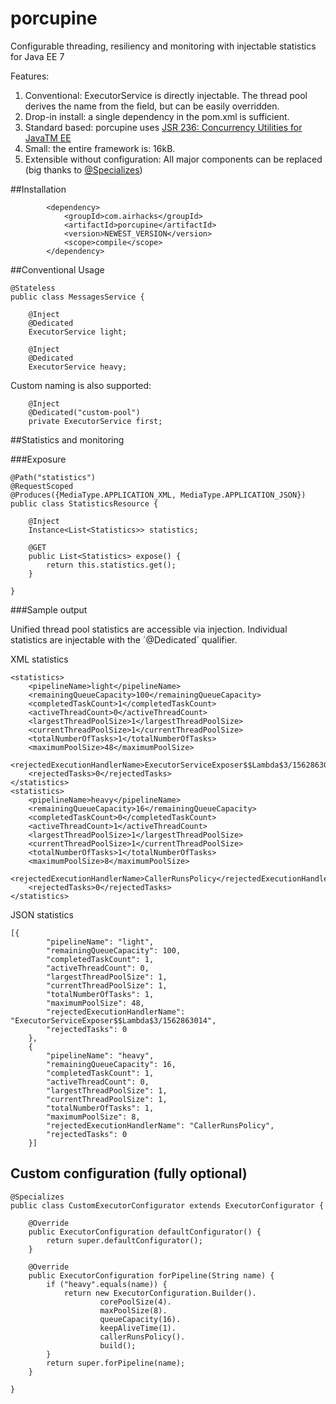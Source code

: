 # porcupine
Configurable threading, resiliency and monitoring with injectable statistics for Java EE 7

Features:

1. Conventional: ExecutorService is directly injectable. The thread pool derives the name from the field, but can be easily overridden.
2. Drop-in install: a single dependency in the pom.xml is sufficient. 
3. Standard based: porcupine uses [JSR 236: Concurrency Utilities for JavaTM EE](https://www.jcp.org/en/jsr/detail?id=236)
4. Small: the entire framework is: 16kB.
5. Extensible without configuration: All major components can be replaced (big thanks to [@Specializes](http://docs.oracle.com/javaee/7/api/javax/enterprise/inject/Specializes.html))

##Installation

```
        <dependency>
            <groupId>com.airhacks</groupId>
            <artifactId>porcupine</artifactId>
            <version>NEWEST_VERSION</version>
            <scope>compile</scope>
        </dependency>
```

##Conventional Usage

```
@Stateless
public class MessagesService {

    @Inject
    @Dedicated
    ExecutorService light;

    @Inject
    @Dedicated
    ExecutorService heavy;
```

Custom naming is also supported:
```
    @Inject
    @Dedicated("custom-pool")
    private ExecutorService first;
```

##Statistics and monitoring

###Exposure

	@Path("statistics")
	@RequestScoped
	@Produces({MediaType.APPLICATION_XML, MediaType.APPLICATION_JSON})
	public class StatisticsResource {

	    @Inject
	    Instance<List<Statistics>> statistics;

    	@GET
	    public List<Statistics> expose() {
	        return this.statistics.get();
    	}

	}
	
###Sample output

Unified thread pool statistics are accessible via injection. Individual statistics are injectable with the ´@Dedicated´ qualifier.

XML statistics

```
<statistics>
	<pipelineName>light</pipelineName>
	<remainingQueueCapacity>100</remainingQueueCapacity>
	<completedTaskCount>1</completedTaskCount>
	<activeThreadCount>0</activeThreadCount>
	<largestThreadPoolSize>1</largestThreadPoolSize>
	<currentThreadPoolSize>1</currentThreadPoolSize>
	<totalNumberOfTasks>1</totalNumberOfTasks>
	<maximumPoolSize>48</maximumPoolSize>
	<rejectedExecutionHandlerName>ExecutorServiceExposer$$Lambda$3/1562863014</rejectedExecutionHandlerName>
	<rejectedTasks>0</rejectedTasks>
</statistics>
<statistics>
	<pipelineName>heavy</pipelineName>
	<remainingQueueCapacity>16</remainingQueueCapacity>
	<completedTaskCount>0</completedTaskCount>
	<activeThreadCount>1</activeThreadCount>
	<largestThreadPoolSize>1</largestThreadPoolSize>
	<currentThreadPoolSize>1</currentThreadPoolSize>
	<totalNumberOfTasks>1</totalNumberOfTasks>
	<maximumPoolSize>8</maximumPoolSize>
	<rejectedExecutionHandlerName>CallerRunsPolicy</rejectedExecutionHandlerName>
	<rejectedTasks>0</rejectedTasks>
</statistics>
```
JSON statistics
```
[{
        "pipelineName": "light",
        "remainingQueueCapacity": 100,
        "completedTaskCount": 1,
        "activeThreadCount": 0,
        "largestThreadPoolSize": 1,
        "currentThreadPoolSize": 1,
        "totalNumberOfTasks": 1,
        "maximumPoolSize": 48,
        "rejectedExecutionHandlerName": "ExecutorServiceExposer$$Lambda$3/1562863014",
        "rejectedTasks": 0
    },
    {
        "pipelineName": "heavy",
        "remainingQueueCapacity": 16,
        "completedTaskCount": 1,
        "activeThreadCount": 0,
        "largestThreadPoolSize": 1,
        "currentThreadPoolSize": 1,
        "totalNumberOfTasks": 1,
        "maximumPoolSize": 8,
        "rejectedExecutionHandlerName": "CallerRunsPolicy",
        "rejectedTasks": 0
    }]
```
## Custom configuration (fully optional)

```
@Specializes
public class CustomExecutorConfigurator extends ExecutorConfigurator {

    @Override
    public ExecutorConfiguration defaultConfigurator() {
        return super.defaultConfigurator();
    }

    @Override
    public ExecutorConfiguration forPipeline(String name) {
        if ("heavy".equals(name)) {
            return new ExecutorConfiguration.Builder().
                    corePoolSize(4).
                    maxPoolSize(8).
                    queueCapacity(16).
                    keepAliveTime(1).
                    callerRunsPolicy().
                    build();
        }
        return super.forPipeline(name);
    }

}
```